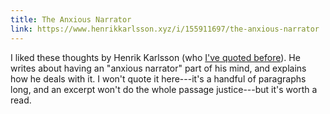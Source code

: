 ```yaml
---
title: The Anxious Narrator
link: https://www.henrikkarlsson.xyz/i/155911697/the-anxious-narrator
---
```


I liked these thoughts by Henrik Karlsson (who
[I've quoted before](/posts/software/unlaunching)). He writes about having an
"anxious narrator" part of his mind, and explains how he deals with it. I won't
quote it here---it's a handful of paragraphs long, and an excerpt won't do the
whole passage justice---but it's worth a read.
